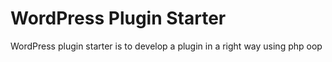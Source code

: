 # WordPress Plugin Starter

WordPress plugin starter is to develop a plugin in a right way using php oop 
